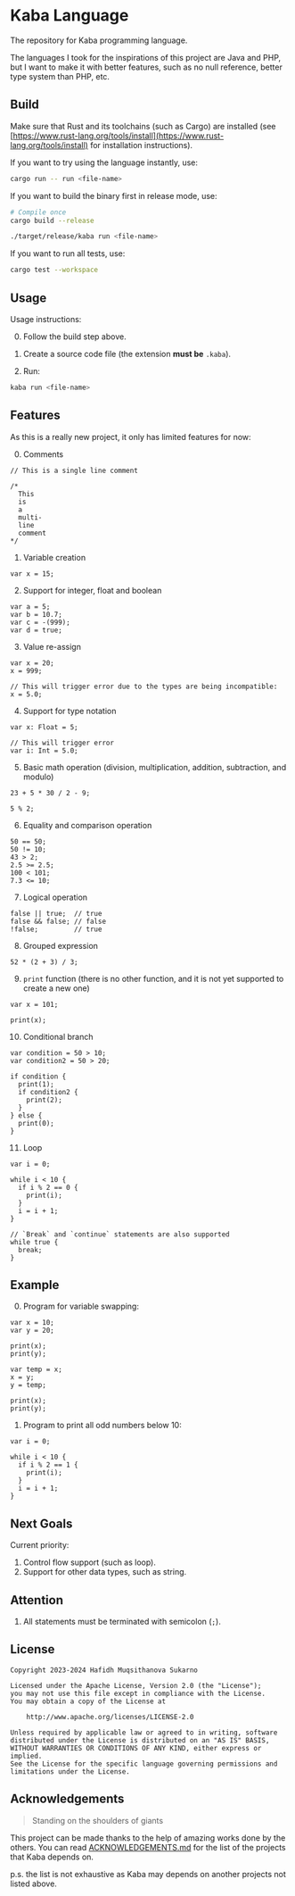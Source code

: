 # Kaba Language

The repository for Kaba programming language.

The languages I took for the inspirations of this project are Java and PHP, but I want to make it with better features, such as no null reference, better type system than PHP, etc.

## Build

Make sure that Rust and its toolchains (such as Cargo) are installed (see [https://www.rust-lang.org/tools/install](https://www.rust-lang.org/tools/install) for installation instructions).

If you want to try using the language instantly, use:
```bash
cargo run -- run <file-name>
```

If you want to build the binary first in release mode, use:
```bash
# Compile once
cargo build --release

./target/release/kaba run <file-name>
```

If you want to run all tests, use:
```bash
cargo test --workspace
```

## Usage

Usage instructions:

0. Follow the build step above.

1. Create a source code file (the extension **must be** `.kaba`).

2. Run:
  ```bash
  kaba run <file-name>
  ```

## Features

As this is a really new project, it only has limited features for now:

0. Comments
  ```text
  // This is a single line comment

  /*
    This
    is
    a
    multi-
    line
    comment
  */
  ```

1. Variable creation
  ```text
  var x = 15;
  ```

2. Support for integer, float and boolean
  ```text
  var a = 5;
  var b = 10.7;
  var c = -(999);
  var d = true;
  ```

3. Value re-assign
  ```text
  var x = 20;
  x = 999;

  // This will trigger error due to the types are being incompatible:
  x = 5.0;
  ```

4. Support for type notation
  ```text
  var x: Float = 5;

  // This will trigger error
  var i: Int = 5.0;
  ```

5. Basic math operation (division, multiplication, addition, subtraction, and modulo)
  ```text
  23 + 5 * 30 / 2 - 9;

  5 % 2;
  ```

6. Equality and comparison operation
  ```text
  50 == 50;
  50 != 10;
  43 > 2;
  2.5 >= 2.5;
  100 < 101;
  7.3 <= 10;
  ```

7. Logical operation
  ```text
  false || true;  // true
  false && false; // false
  !false;         // true
  ```

8. Grouped expression
  ```text
  52 * (2 + 3) / 3;
  ```

9. `print` function (there is no other function, and it is not yet supported to create a new one)
  ```text
  var x = 101;

  print(x);
  ```

10. Conditional branch
  ```text
  var condition = 50 > 10;
  var condition2 = 50 > 20;

  if condition {
    print(1);
    if condition2 {
      print(2);
    }
  } else {
    print(0);
  }
  ```

11. Loop
  ```
  var i = 0;

  while i < 10 {
    if i % 2 == 0 {
      print(i);
    }
    i = i + 1;
  }

  // `Break` and `continue` statements are also supported
  while true {
    break;
  }
  ```

## Example

0. Program for variable swapping:
  ```text
  var x = 10;
  var y = 20;

  print(x);
  print(y);

  var temp = x;
  x = y;
  y = temp;

  print(x);
  print(y);
  ```

1. Program to print all odd numbers below 10:
  ```text
  var i = 0;

  while i < 10 {
    if i % 2 == 1 {
      print(i);
    }
    i = i + 1;
  }
  ```

## Next Goals

Current priority:
1. Control flow support (such as loop).
2. Support for other data types, such as string.

## Attention

1. All statements must be terminated with semicolon (`;`).

## License

```text
Copyright 2023-2024 Hafidh Muqsithanova Sukarno

Licensed under the Apache License, Version 2.0 (the "License");
you may not use this file except in compliance with the License.
You may obtain a copy of the License at

    http://www.apache.org/licenses/LICENSE-2.0

Unless required by applicable law or agreed to in writing, software
distributed under the License is distributed on an "AS IS" BASIS,
WITHOUT WARRANTIES OR CONDITIONS OF ANY KIND, either express or implied.
See the License for the specific language governing permissions and
limitations under the License.
```

## Acknowledgements

> Standing on the shoulders of giants

This project can be made thanks to the help of amazing works done by the others. You can read [ACKNOWLEDGEMENTS.md](ACKNOWLEDGEMENTS.md) for the list of the projects that Kaba depends on.

p.s. the list is not exhaustive as Kaba may depends on another projects not listed above.
